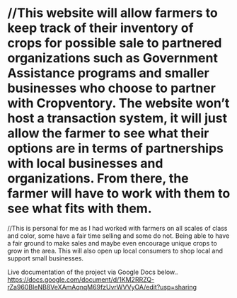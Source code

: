 # //This website will allow farmers to keep track of their inventory of crops for possible sale to partnered organizations such as Government Assistance programs and smaller businesses who choose to partner with Cropventory. The website won’t host a transaction system, it will just allow the farmer to see what their options are in terms of partnerships with local businesses and organizations. From there, the farmer will have to work with them to see what fits with them.

//This is personal for me as I had worked with farmers on all scales of class and color, some have a fair time selling and some do not. Being able to have a fair ground to make sales and maybe even encourage unique crops to grow in the area. This will also open up local consumers to shop local and support small businesses.

Live documentation of the project via Google Docs below.. https://docs.google.com/document/d/1KM2RRZQ-rZa960BIeNB8VeXAmAqnqM69fzUvrWVVyOA/edit?usp=sharing
